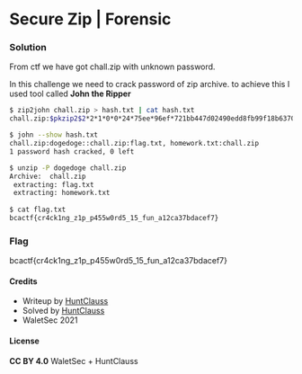 # Secure Zip | Forensic

### Solution

From ctf we have got chall.zip with unknown password.

In this challenge we need to crack password of zip archive. to achieve this I used tool called **John the Ripper**
```bash
$ zip2john chall.zip > hash.txt | cat hash.txt
chall.zip:$pkzip2$2*2*1*0*0*24*75ee*96ef*721bb447d02490edd8fb99f18b637079cfb44c39f72373d6c1ee85f0ed469bcec97c929a*2*0*40*34*75eef70d*0*42*0*40*75ee*96a7*a059a4b8146ea4acc61cfe3eab8663ba9c2e64f9bdeecfcfe49aedf18d4837717cd182c60846b08e0684e1725ec3654c047d7fac24efa18db0c874d7cb24b6ed*$/pkzip2$::chall.zip:flag.txt, homework.txt:chall.zip

$ john --show hash.txt
chall.zip:dogedoge::chall.zip:flag.txt, homework.txt:chall.zip
1 password hash cracked, 0 left

$ unzip -P dogedoge chall.zip
Archive:  chall.zip
 extracting: flag.txt                
 extracting: homework.txt
 
$ cat flag.txt
bcactf{cr4ck1ng_z1p_p455w0rd5_15_fun_a12ca37bdacef7}
```


### Flag

bcactf{cr4ck1ng_z1p_p455w0rd5_15_fun_a12ca37bdacef7}

#### Credits

- Writeup by [HuntClauss](https://ctftime.org/user/106464)
- Solved by [HuntClauss](https://ctftime.org/user/106464)
- WaletSec 2021

#### License

**CC BY 4.0** WaletSec + HuntClauss